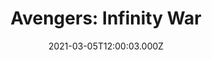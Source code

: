 ---
title: "Avengers: Infinity War"
year: 2018
date: 2021-03-05T12:00:03.000Z
permalink: /almanac/movies/2021-03-05-avengers-infinity-war/index.html
link: https://letterboxd.com/rknightuk/film/avengers-infinity-war/5/
rating: 3
---